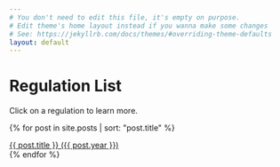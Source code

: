 ```yaml
---
# You don't need to edit this file, it's empty on purpose.
# Edit theme's home layout instead if you wanna make some changes
# See: https://jekyllrb.com/docs/themes/#overriding-theme-defaults
layout: default
---
```


<h1>Regulation List</h1>

Click on a regulation to learn more.

{% for post in site.posts | sort: "post.title" %}
<div class="border-style">
<a href="{{ post.url }}">{{ post.title }} ({{ post.year }})</a>
</div>
{% endfor %}
